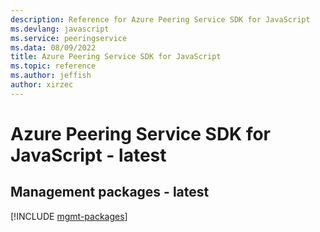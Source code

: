 ```yaml
---
description: Reference for Azure Peering Service SDK for JavaScript
ms.devlang: javascript
ms.service: peeringservice
ms.data: 08/09/2022
title: Azure Peering Service SDK for JavaScript
ms.topic: reference
ms.author: jeffish
author: xirzec
---
```

# Azure Peering Service SDK for JavaScript - latest

## Management packages - latest
[!INCLUDE [mgmt-packages](peering-service-mgmt-index.md)]